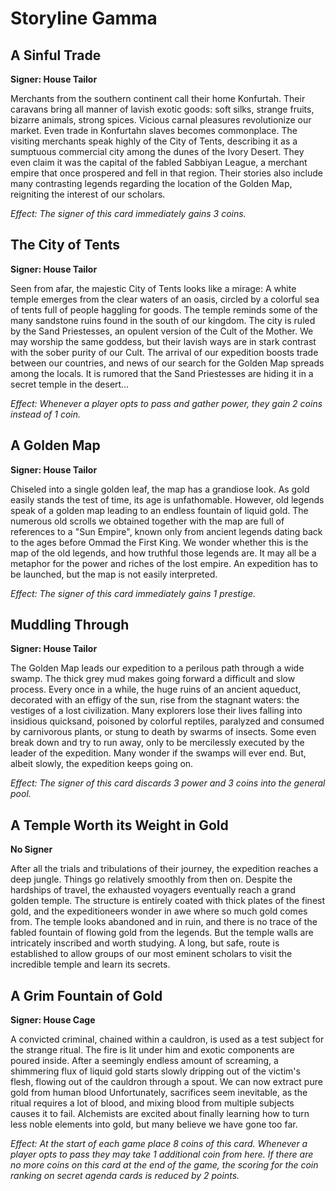 # Storyline Gamma

## A Sinful Trade

**Signer: House Tailor**

Merchants from the southern continent call their home Konfurtah. Their caravans bring all manner of lavish exotic goods: soft silks, strange fruits, bizarre animals, strong spices. Vicious carnal pleasures revolutionize our market. Even trade in Konfurtahn slaves becomes commonplace. The visiting merchants speak highly of the City of Tents, describing it as a sumptuous commercial city among the dunes of the Ivory Desert. They even claim it was the capital of the fabled Sabbiyan League, a merchant empire that once prospered and fell in that region. Their stories also include many contrasting legends regarding the location of the Golden Map, reigniting the interest of our scholars.

_Effect: The signer of this card immediately gains 3 coins._

## The City of Tents

**Signer: House Tailor**

Seen from afar, the majestic City of Tents looks like a mirage: A white temple emerges from the clear waters of an oasis, circled by a colorful sea of tents full of people haggling for goods. The temple reminds some of the many sandstone ruins found in the south of our kingdom. The city is ruled by the Sand Priestesses, an opulent version of the Cult of the Mother. We may worship the same goddess, but their lavish ways are in stark contrast with the sober purity of our Cult. The arrival of our expedition boosts trade between our countries, and news of our search for the Golden Map spreads among the locals. It is rumored that the Sand Priestesses are hiding it in a secret temple in the desert…

_Effect: Whenever a player opts to pass and gather power, they gain 2 coins instead of 1 coin._

## A Golden Map

**Signer: House Tailor**

Chiseled into a single golden leaf, the map has a grandiose look. As gold easily stands the test of time, its age is unfathomable. However, old legends speak of a golden map leading to an endless fountain of liquid gold. The numerous old scrolls we obtained together with the map are full of references to a "Sun Empire", known only from ancient legends dating back to the ages before Ommad the First King. We wonder whether this is the map of the old legends, and how truthful those legends are. It may all be a metaphor for the power and riches of the lost empire. An expedition has to be launched, but the map is not easily interpreted.

_Effect: The signer of this card immediately gains 1 prestige._

## Muddling Through

**Signer: House Tailor**

The Golden Map leads our expedition to a perilous path through a wide swamp. The thick grey mud makes going forward a difficult and slow process. Every once in a while, the huge ruins of an ancient aqueduct, decorated with an effigy of the sun, rise from the stagnant waters: the vestiges of a lost civilization. Many explorers lose their lives falling into insidious quicksand, poisoned by colorful reptiles, paralyzed and consumed by carnivorous plants, or stung to death by swarms of insects. Some even break down and try to run away, only to be mercilessly executed by the leader of the expedition. Many wonder if the swamps will ever end. But, albeit slowly, the expedition keeps going on.

_Effect: The signer of this card discards 3 power and 3 coins into the general pool._

## A Temple Worth its Weight in Gold

**No Signer**

After all the trials and tribulations of their journey, the expedition reaches a deep jungle. Things go relatively smoothly from then on. Despite the hardships of travel, the exhausted voyagers eventually reach a grand golden temple. The structure is entirely coated with thick plates of the finest gold, and the expeditioneers wonder in awe where so much gold comes from. The temple looks abandoned and in ruin, and there is no trace of the fabled fountain of flowing gold from the legends. But the temple walls are intricately inscribed and worth studying. A long, but safe, route is established to allow groups of our most eminent scholars to visit the incredible temple and learn its secrets.

## A Grim Fountain of Gold

**Signer: House Cage**

A convicted criminal, chained within a cauldron, is used as a test subject for the strange ritual. The fire is lit under him and exotic components are poured inside. After a seemingly endless amount of screaming, a shimmering flux of liquid gold starts slowly dripping out of the victim's flesh, flowing out of the cauldron through a spout. We can now extract pure gold from human blood Unfortunately, sacrifices seem inevitable, as the ritual requires a lot of blood, and mixing blood from multiple subjects causes it to fail. Alchemists are excited about finally learning how to turn less noble elements into gold, but many believe we have gone too far.

_Effect: At the start of each game place 8 coins of this card. Whenever a player opts to pass they may take 1 additional coin from here. If there are no more coins on this card at the end of the game, the scoring for the coin ranking on secret agenda cards is reduced by 2 points._
